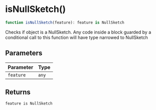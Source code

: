 # isNullSketch()

```ts
function isNullSketch(feature): feature is NullSketch
```

Checks if object is a NullSketch.  Any code inside a block guarded by a conditional call to this function will have type narrowed to NullSketch

## Parameters

| Parameter | Type |
| ------ | ------ |
| `feature` | `any` |

## Returns

`feature is NullSketch`
